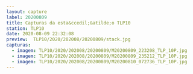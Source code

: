 ```yaml
---
layout: capture
label: 20200809
title: Capturas da esta&ccedil;&atilde;o TLP10
station: TLP10
date: 2020-08-09 22:32:08
preview:  TLP10/2020/202008/20200809/stack.jpg
capturas:
  - imagem: TLP10/2020/202008/20200809/M20200809_223208_TLP_10P.jpg
  - imagem: TLP10/2020/202008/20200809/M20200809_235212_TLP_10P.jpg
  - imagem: TLP10/2020/202008/20200809/M20200810_072736_TLP_10P.jpg
---
```

